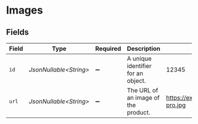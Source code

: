 # Images


## Fields

| Field                               | Type                                | Required                            | Description                         | Example                             |
| ----------------------------------- | ----------------------------------- | ----------------------------------- | ----------------------------------- | ----------------------------------- |
| `id`                                | *JsonNullable\<String>*             | :heavy_minus_sign:                  | A unique identifier for an object.  | 12345                               |
| `url`                               | *JsonNullable\<String>*             | :heavy_minus_sign:                  | The URL of an image of the product. | https://example.com/macbook-pro.jpg |